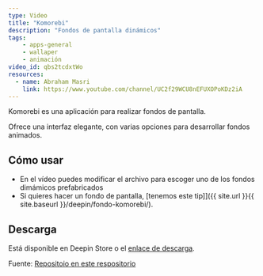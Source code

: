 ```yaml
---
type: Video
title: "Komorebi"
description: "Fondos de pantalla dinámicos"
tags:
    - apps-general
    - wallaper
    - animación
video_id: qbs2tcdxtWo
resources:
  - name: Abraham Masri
    link: https://www.youtube.com/channel/UC2f29WCU8nEFUXOPoKDz2iA
---
```


Komorebi es una aplicación para realizar fondos de pantalla.

Ofrece una interfaz elegante, con varias opciones para desarrollar fondos animados.

## Cómo usar
* En el vídeo puedes modificar el archivo para escoger uno de los fondos dimámicos prefabricados
* Si quieres hacer un fondo de pantalla, [tenemos este tip]]({{ site.url }}{{ site.baseurl }}/deepin/fondo-komorebi/).

## Descarga

Está disponible en Deepin Store o el [enlace de descarga](https://github.com/iabem97/komorebi/releases).

Fuente: [Repositoio en este respositorio](https://github.com/iabem97/komorebi)
